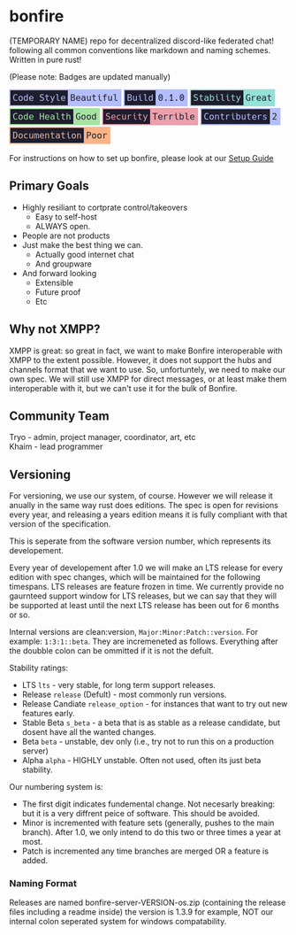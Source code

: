 # bonfire
(TEMPORARY NAME) repo for decentralized discord-like federated chat! following all common conventions like markdown and naming schemes. Written in pure rust! 

(Please note: Badges are updated manually)

[![Code Style: Beautiful](repo-style/badges/code-style.png)](CODESTYLE.md) ![Build: 0.1.0](repo-style/badges/version.png) ![Stability: Great](repo-style/badges/stability.png) ![Code Health: Good](repo-style/badges/code-health.png) ![Security: Terrible](repo-style/badges/security.png) ![Contibuters: 2](repo-style/badges/contributers.png) ![Documentation: Poor](repo-style/badges/documentation.png)

For instructions on how to set up bonfire, please look at our [Setup Guide](SETUP.md)

## Primary Goals

- Highly resiliant to cortprate control/takeovers
    - Easy to self-host
    - ALWAYS open.
- People are not products
- Just make the best thing we can. 
    - Actually good internet chat
    - And groupware
- And forward looking
    - Extensible
    - Future proof
    - Etc

## Why not XMPP?

XMPP is great: so great in fact, we want to make Bonfire interoperable with XMPP to the extent possible. However, it does not support the hubs and channels format that we want to use. So, unfortuntely, we need to make our own spec. We will still use XMPP for direct messages, or at least make them interoperable with it, but we can't use it for the bulk of Bonfire.

## Community Team

Tryo - admin, project manager, coordinator, art, etc    
Khaim - lead programmer

## Versioning

For versioning, we use our system, of course. However we will release it anually in the same way rust does editions. The spec is open for revisions every year, and releasing a years edition means it is fully compliant with that version of the specification. 

This is seperate from the software version number, which represents its developement.

Every year of developement after 1.0 we will make an LTS release for every edition with spec changes, which will be maintained for the following timespans. LTS releases are feature frozen in time. We currently provide no gaurnteed support window for LTS releases, but we can say that they will be supported at least until the next LTS release has been out for 6 months or so.

Internal versions are clean:version, `Major:Minor:Patch::version`. For example: `1:3:1::beta`. They are incremeneted as follows. Everything after the doubble colon can be ommitted if it is not the defult. 

Stability ratings: 
- LTS `lts` - very stable, for long term support releases.
- Release `release` (Defult) - most commonly run versions. 
- Release Candiate `release_option` - for instances that want to try out new features early.
- Stable Beta `s_beta` - a beta that is as stable as a release candidate, but dosent have all the wanted changes.
- Beta `beta` - unstable, dev only (i.e., try not to run this on a production server)
- Alpha `alpha` - HIGHLY unstable. Often not used, often its just beta stability.

Our numbering system is:
- The first digit indicates fundemental change. Not necesarly breaking: but it is a very diffrent peice of software. This should be avoided.
- Minor is incremented with feature sets (generally, pushes to the main branch). After 1.0, we only intend to do this two or three times a year at most.
- Patch is incremented any time branches are merged OR a feature is added. 

### Naming Format

Releases are named 
bonfire-server-VERSION-os.zip (containing the release files including a readme inside)
the version is 1.3.9 for example, NOT our internal colon seperated system for windows compatability. 
